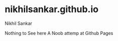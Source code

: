 nikhilsankar.github.io
======================

Nikhil Sankar

Nothing to See here
A Noob attemp at Github Pages
